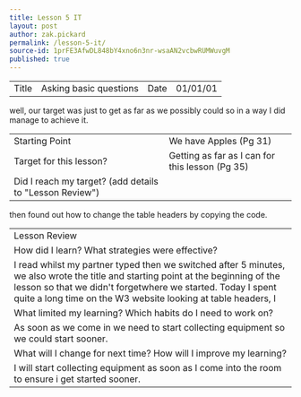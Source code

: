 ```yaml
---
title: Lesson 5 IT
layout: post
author: zak.pickard
permalink: /lesson-5-it/
source-id: 1prFE3AfwDL848bY4xno6n3nr-wsaAN2vcbwRUMWuvgM
published: true
---
```

<table>
  <tr>
    <td>Title</td>
    <td>Asking basic questions</td>
    <td>Date</td>
    <td>01/01/01</td>
  </tr>
</table>


<table>
  <tr>
    <td>Starting Point</td>
    <td>We have Apples (Pg 31)</td>
  </tr>
  <tr>
    <td>Target for this lesson?</td>
    <td>Getting as far as I can for this lesson (Pg 35)</td>
  </tr>
  <tr>
    <td>Did I reach my target? 
(add details to "Lesson Review")</td
    <td>well, our target was just to get as far as we possibly could so in a way I did manage to achieve it.</td>
  </tr>
</table>


<table>
  <tr>
    <td>Lesson Review</td>
  </tr>
  <tr>
    <td>How did I learn? What strategies were effective?</td>
  </tr>
  <tr>
    <td>I read whilst my partner typed then we switched after 5 minutes, we also wrote the title and starting point at the beginning of the lesson  so that we didn't forgetwhere we started. Today I spent quite a long time on the W3 website looking at table headers, I </td>then found out how to change the table headers by copying the code.
  </tr>
  <tr>
    <td>What limited my learning? Which habits do I need to work on? </td>
  </tr>
  <tr>
    <td>As soon as we come in we need to start collecting equipment so we could start sooner.</td>
  </tr>
  <tr>
    <td>What will I change for next time? How will I improve my learning?</td>
  </tr>
  <tr>
    <td>I will start collecting equipment as soon as I come into the room to ensure i get started sooner.</td>
  </tr>
</table>


